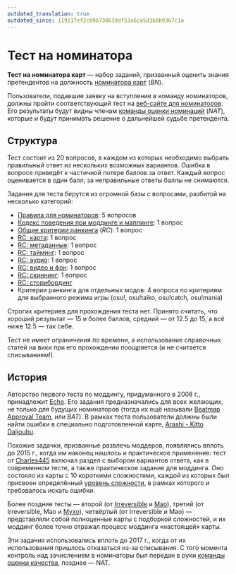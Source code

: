```yaml
---
outdated_translation: true
outdated_since: 119117ef2cb9b730639df53a6ca5d3b8b9367c1a
---
```


# Тест на номинатора

**Тест на номинатора карт** — набор заданий, призванный оценить знания претендентов на должность [номинатора карт](/wiki/People/Beatmap_Nominators) (*BN*).

Пользователи, подавшие заявку на вступление в команду номинаторов, должны пройти соответствующий тест на [веб-сайте для номинаторов](https://bn.mappersguild.com/). Его результаты будут видны членам [команды оценки номинаций](/wiki/People/Nomination_Assessment_Team) (*NAT*), которые и будут принимать решение о дальнейшей судьбе претендента.

## Структура

Тест состоит из 20 вопросов, в каждом из которых необходимо выбрать правильный ответ из нескольких возможных вариантов. Ошибка в вопросе приведёт к частичной потере баллов за ответ. Каждый вопрос оценивается в один балл; за неправильные ответы баллы не снимаются.

Задания для теста берутся из огромной базы с вопросами, разбитой на несколько категорий:

- [Правила для номинаторов](/wiki/People/Beatmap_Nominators/Rules): 5 вопросов
- [Кодекс поведения при моддинге и маппинге](/wiki/Rules/Code_of_conduct_for_modding_and_mapping): 1 вопрос
- [Общие критерии ранкинга](/wiki/Ranking_criteria#общие-положения) (*RC*): 1 вопрос
- [RC: карта](/wiki/Ranking_criteria#карта): 1 вопрос
- [RC: метаданные](/wiki/Ranking_criteria#метаданные): 1 вопрос
- [RC: тайминг](/wiki/Ranking_criteria#тайминг): 1 вопрос
- [RC: аудио](/wiki/Ranking_criteria#аудио): 1 вопрос
- [RC: видео и фон](/wiki/Ranking_criteria#видео-и-фон): 1 вопрос
- [RC: скиннинг](/wiki/Ranking_criteria#скин): 1 вопрос
- [RC: сторибординг](/wiki/Ranking_criteria#сториборд)
- Критерии ранкинга для отдельных модов: 4 вопроса по критериям для выбранного режима игры (osu!, osu!taiko, osu!catch, osu!mania)

Строгих критериев для прохождения теста нет. Принято считать, что хороший результат — 15 и более баллов, средний — от 12.5 до 15, а всё ниже 12.5 — так себе.

Тест не имеет ограничения по времени, а использование справочных статей на вики при его прохождении поощряется (и не считается списыванием!).

## История

Авторство первого теста по моддингу, придуманного в 2008 г., принадлежит [Echo](https://osu.ppy.sh/users/431). Его задания предназначались для всех желающих, не только для будущих номинаторов (тогда их ещё называли [Beatmap Approval Team](/wiki/People/Beatmap_Appreciation_Team), или *BAT*). В рамках теста пользователи должны были найти ошибки в специально подготовленной карте, [Arashi - Kitto Daijoubu](http://up.ppy.sh/files/Arashi%20-%20Kitto%20Daijoubu.rar).

Похожие задачки, призванные развлечь моддеров, появлялись вплоть до 2015 г., когда им наконец нашлось и практическое применение: тест от [Charles445](https://osu.ppy.sh/users/85000) включал раздел с выбором вариантов ответа, как в современном тесте, а также практическое задание для моддинга. Оно состояло из карты с 10 короткими сложностями, каждой из которых был присвоен определённый [уровень сложности](/wiki/Beatmap/Difficulty), в рамках которого и требовалось искать ошибки.

Более поздние тесты — второй (от [Irreversible](https://osu.ppy.sh/users/1287964) и [Mao](https://osu.ppy.sh/users/2204515)), третий (от Irreversible, Mao и [Myxo](https://osu.ppy.sh/users/2202645)), четвёртый (от Irreversible и Mao) — представляли собой полноценные карты с подборкой сложностей, и их моддинг более точно отражал процесс моддинга «настоящей» карты.

Эти задания использовались вплоть до 2017 г., когда от их использования пришлось отказаться из-за списывания. С того момента контроль над зачислением в номинаторы был передан в руки [команды оценки качества](/wiki/People/Quality_Assurance_Team), позднее — NAT.
